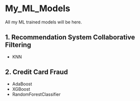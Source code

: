 # My_ML_Models
All my ML trained models will be here.


## 1. Recommendation System Collaborative Filtering 
* KNN
## 2. Credit Card Fraud
* AdaBoost
* XGBoost
* RandomForestClassifier
